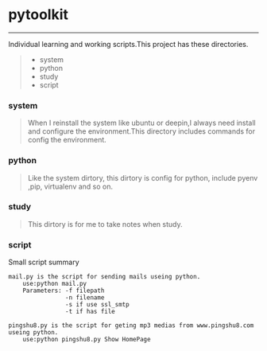 # pytoolkit
-----------
Individual learning and working scripts.This project has these directories.
> * system
> * python
> * study
> * script


### system
> When I reinstall the system like ubuntu or deepin,I always need install and configure the environment.This directory includes commands for config the environment.


### python
> Like the system dirtory, this dirtory is config for python, include pyenv ,pip,  virtualenv and so on.

### study
> This dirtory is for me to take notes when study.


### script
Small script summary
```
mail.py is the script for sending mails useing python.
	use:python mail.py
	Parameters: -f filepath
				-n filename
                -s if use ssl_smtp
                -t if has file
```
```
pingshu8.py is the script for geting mp3 medias from www.pingshu8.com useing python.
	use:python pingshu8.py Show HomePage
```

